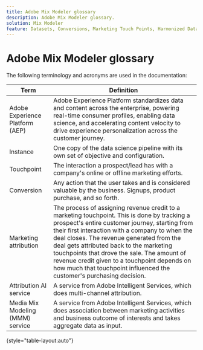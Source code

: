 ```yaml
---
title: Adobe Mix Modeler glossary
description: Adobe Mix Modeler glossary.
solution: Mix Modeler
feature: Datasets, Conversions, Marketing Touch Points, Harmonized Data
---
```

# Adobe Mix Modeler glossary

The following terminology and acronyms are used in the documentation:

| Term | Definition |
|---|---|
| Adobe Experience Platform (AEP) | Adobe Experience Platform standardizes data and content across the enterprise, powering real-time consumer profiles, enabling data science, and accelerating content velocity to drive experience personalization across the customer journey. |
| Instance | One copy of the data science pipeline with its own set of objective and configuration. | 
| Touchpoint | The interaction a prospect/lead has with a company's online or offline marketing efforts. |
| Conversion | Any action that the user takes and is considered valuable by the business. Signups, product purchase, and so forth. |
| Marketing attribution | The process of assigning revenue credit to a marketing touchpoint. This is done by tracking a prospect's entire customer journey, starting from their first interaction with a company to when the deal closes. The revenue generated from the deal gets attributed back to the marketing touchpoints that drove the sale. The amount of revenue credit given to a touchpoint depends on how much that touchpoint influenced the customer's purchasing decision. |
| Attribution AI service | A service from Adobe Intelligent Services, which does multi-channel attribution. |
| Media Mix Modeling (MMM) service | A service from Adobe Intelligent Services, which does association between marketing activities and business outcome of interests and takes aggregate data as input. |

{style="table-layout:auto"}

